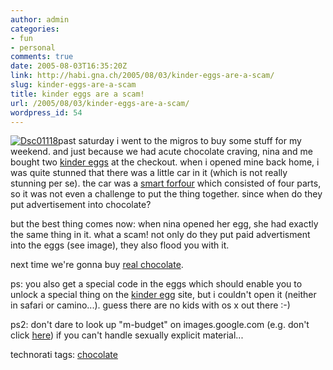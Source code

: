 ```yaml
---
author: admin
categories:
- fun
- personal
comments: true
date: 2005-08-03T16:35:20Z
link: http://habi.gna.ch/2005/08/03/kinder-eggs-are-a-scam/
slug: kinder-eggs-are-a-scam
title: kinder eggs are a scam!
url: /2005/08/03/kinder-eggs-are-a-scam/
wordpress_id: 54
---
```


[![Dsc01118](http://habi.gna.ch/blog/images/DSC01118-tm.jpg)](http://habi.gna.ch/blog/images/DSC01118.jpg)past saturday i went to the migros to buy some stuff for my weekend. and just because we had acute chocolate craving, nina and me bought two [kinder eggs](http://images.google.com/images?q=kinder+egg&ie=UTF-8&oe=UTF-8) at the checkout. when i opened mine back home, i was quite stunned that there was a little car in it (which is not really stunning per se). the car was a [smart forfour](http://images.google.com/images?q=smart+forfour&ie=UTF-8&oe=UTF-8) which consisted of four parts, so it was not even a challenge to put the thing together. since when do they put advertisement into chocolate?



but the best thing comes now: when nina opened her egg, she had exactly the same thing in it. what a scam! not only do they put paid advertisment into the eggs (see image), they also flood you with it.
  
next time we're gonna buy [real chocolate](http://images.google.com/images?q=m-budget+schokolade&btnG=Search&svnum=10&hl=en&lr=).



ps: you also get a special code in the eggs which should enable you to unlock a special thing on the [kinder egg](http://magic-kinder.com/) site, but i couldn't open it (neither in safari or camino...). guess there are no kids with os x out there :-)



ps2: don't dare to look up "m-budget" on images.google.com (e.g. don't click [here](http://images.google.com/images?q=m-budget&ie=UTF-8&oe=UTF-8)) if you can't handle sexually explicit material...





technorati tags: [chocolate](http://www.technorati.com/tag/chocolate)
